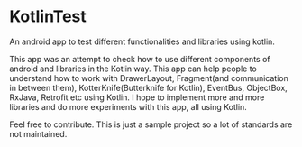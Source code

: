 # KotlinTest
An android app to test different functionalities and libraries using kotlin.

This app was an attempt to check how to use different components of android and libraries in the Kotlin way. This app can help people to
understand how to work with DrawerLayout, Fragment(and communication in between them), KotterKnife(Butterknife for Kotlin), EventBus,
ObjectBox, RxJava, Retrofit etc using Kotlin.
I hope to implement more and more libraries and do more experiments with this app, all using Kotlin.

Feel free to contribute. This is just a sample project so a lot of standards are not maintained.
